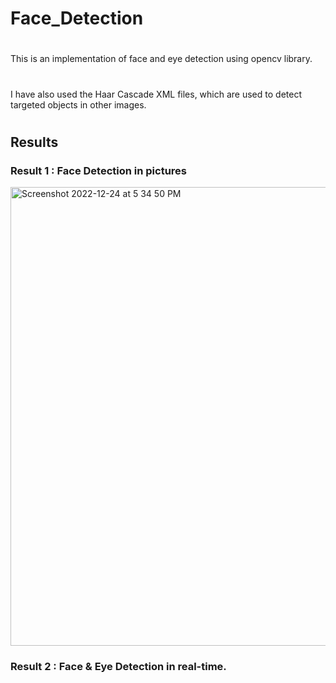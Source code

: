 # Face_Detection

#
This is an implementation of face and eye detection using opencv library.
#
I have also used the Haar Cascade XML files, which are used to detect targeted objects in other images.
#

## Results

### Result 1 : Face Detection in pictures


<img width="734" alt="Screenshot 2022-12-24 at 5 34 50 PM" src="https://user-images.githubusercontent.com/87461631/209435326-5d983143-77aa-4f3f-a26b-4f6a4b40614c.png">

### Result 2 : Face & Eye Detection in real-time.
